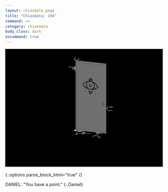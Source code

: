 ```yaml
---
layout: chiasmata_page
title: "Chiasmata: 194"
command: =>
category: chiasmata
body_class: dark
nocommand: true
---
```


![194](/chiasmata/images/narrative/193.png)

{::options parse_block_html="true" /}
<div class="dialogue">
DANIEL: "You have a point." 
{:.Daniel}
</div>